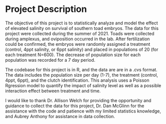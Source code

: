 # **Project Description**

The objective of this project is to statistically analyze and model the effect of elevated salinity on survival of southern toad embryos. The data for this project were collected during the summer of 2021. Toads were collected during amplexus, and oviposition occurred in the lab. After fertilization could be confirmed, the embryos were randomly assigned a treatment (control, 4ppt salinity, or 6ppt salinity) and placed in populations of 20 (for each treatment N=600). The decrease of population size for each population was recorded for a 7 day period. 

  The codebase for this project is in R, and the data are are in a .cvs format. The data includes the population size per day (1-7), the treatment (control, 4ppt, 6ppt), and the clutch identification. This analysis uses a Poisson Rgression model to quantify the impact of salinity level as well as a possible interaction effect between treatment and time. 







  I would like to thank Dr. Allison Welch for providing the opportunity and guidance to collect the data for this project, Dr. Dan McGlinn for the assistance with the code and patience with my limited statistics knowledge, and Aubrey Anthony for assistance in data collection.
